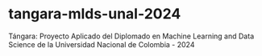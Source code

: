 # tangara-mlds-unal-2024
Tángara: Proyecto Aplicado del Diplomado en Machine Learning and Data Science de la Universidad Nacional de Colombia - 2024
